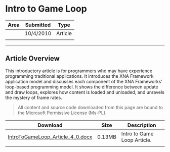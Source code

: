 # Intro to Game Loop

|Area|Submitted|Type|
|-|-|-|
||10/4/2010|Article|
||||

---

## Article Overview

This introductory article is for programmers who may have experience programming traditional applications. It introduces the XNA Framework application model and discusses each component of the XNA Frameworks' loop-based programming model. It shows the difference between update and draw loops, explores how content is loaded and unloaded, and unravels the mystery of frame rates.

> All content and source code downloaded from this page are bound to the Microsoft Permissive License (Ms-PL).

Download | Size | Description
---|---|---|
[IntroToGameLoop_Article_4_0.docx](https://github.com/SimonDarksideJ/XNAGameStudio/raw/archive/Documents/IntroToGameLoop_Article_4_0.docx?raw=true) | 0.13MB | Intro to Game Loop Article.
||||
